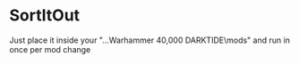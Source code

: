 # SortItOut

Just place it inside your "...Warhammer 40,000 DARKTIDE\mods" and run in once per mod change